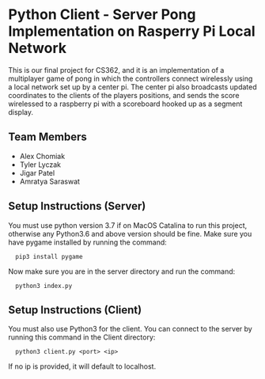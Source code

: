 # Python Client - Server Pong Implementation on Rasperry Pi Local Network

This is our final project for CS362, and it is an implementation of a multiplayer
game of pong in which the controllers connect wirelessly using a local network set up by a center pi. The center pi also broadcasts updated coordinates to the clients
of the players positions, and sends the score wirelessed to a raspberry pi with a scoreboard hooked up as a segment display.

## Team Members

- Alex Chomiak
- Tyler Lyczak
- Jigar Patel
- Amratya Saraswat

## Setup Instructions (Server)

You must use python version 3.7 if on MacOS Catalina to run this project, otherwise any Python3.6 and above version should be fine. Make sure you have pygame installed by running the command:

```
  pip3 install pygame
```

Now make sure you are in the server directory and run the command:

```
  python3 index.py
```

## Setup Instructions (Client)

You must also use Python3 for the client.
You can connect to the server by running this command in the Client directory:

```
  python3 client.py <port> <ip>
```

If no ip is provided, it will default to localhost.
